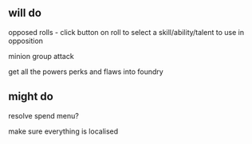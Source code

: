 ## will do
opposed rolls - click button on roll to select a skill/ability/talent to use in opposition

minion group attack

get all the powers perks and flaws into foundry

## might do

resolve spend menu?

make sure everything is localised